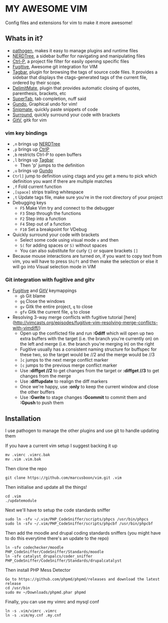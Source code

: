 # MY AWESOME VIM

Config files and extensions for vim to make it more awesome!

## Whats in it?

* [pathogen](https://github.com/tpope/vim-pathogen), makes it easy to manage plugins and runtime files
* [NERDTree](https://github.com/scrooloose/nerdtree), a sidebar buffer for navigating and manipulating files
* [Ctrl-P](https://github.com/kien/ctrlp.vim), a project file filter for easily opening specific files
* [Fugitive](https://github.com/tpope/vim-fugitive), Awesome git integration for VIM
* [Tagbar](https://github.com/majutsushi/tagbar), plugin for browsing the tags of source code files. It provides a sidebar that displays the ctags-generated tags of the current file, ordered by their scope.
* [DelimitMate](https://github.com/Raimondi/delimiteMate), plugin that provides automatic closing of quotes, parenthesis, brackets, etc
* [SuperTab](https://github.com/ervandew/supertab.git), tab completion, nuff said
* [Gundo](http://sjl.bitbucket.org/gundo.vim/), Graphical undo for vim!
* [Snipmate](https://github.com/garbas/vim-snipmate), quickly paste snippets of code
* [Surround](https://github.com/tpope/vim-surround), quickly surround your code with brackets
* [GitV](https://github.com/gregsexton/gitv), gitk for vim

### vim key bindings

* `,n` brings up [NERDTree](https://github.com/scrooloose/nerdtree)
* `,p` brings up [CtrlP](https://github.com/kien/ctrlp.vim)
* `,b` restricts Ctrl-P to open buffers
* `,l` brings up [Tagbar](https://github.com/majutsushi/tagbar)
    - Then 'p' jumps to the definition
* `,u` brings up [Gundo](http://sjl.bitbucket.org/gundo.vim/)
* `Ctrl]` jump to definition using ctags and you get a menu to pick which definition you want if there are multiple matches
* `,f` Fold current function
* `,[space]` strips trailing whitespace
* `,t` Update tags file, make sure you're in the root directory of your project
* Debugging keys
    - `F5` Make Vim try and connect to the debugger
    - `F3` Step through the functions
    - `F2` Step into a function
    - `F4` Step out of a function
    - `F10` Set a breakpoint for VDebug
* Quickly surround your code with brackets
    - Select some code using visual mode `v` and then
    - `S(` for adding spaces or `S)` without spaces
    - You can also substitute for curly `{}` or square brackets `[]`
* Because mouse interactions are turned on, if you want to copy text from vim, you will have to press `Shift` and then make the selection or else it will go into Visual selection mode in VIM

### Git integration with fugitive and gitv

* [Fugitive](https://github.com/tpope/vim-fugitive) and [GitV](https://github.com/gregsexton/gitv) keymappings
    - `gb` Git blame
    - `gq` Close the windows
    - `gv` Gitk the entire project, `q` to close
    - `gfv` Gitk the current file, `q` to close
* Resolving 3-way merge conflicts with fugitive tutorial [here] (http://vimcasts.org/episodes/fugitive-vim-resolving-merge-conflicts-with-vimdiff/)
    - Open up the conflicted file and run **:Gdiff** which will open up two extra buffers with the target (i.e. the branch you're currently on) on the left and merge (i.e. the branch you're merging in) on the right
    - Fugitive usually has a consistent naming structure for buffspec for these two, so the target would be //2 and the merge would be //3
    - `]c` jumps to the next merge conflict marker
    - `[c` jumps to the previous merge conflict marker
    - Use **:diffget //2** to get changes from the target or **:diffget //3** to get changes from the merge
    - Use **:diffupdate** to realign the diff markers
    - Once we're happy, use **:only** to keep the current window and close the other buffers
    - Use **:Gwrite** to stage changes **:Gcommit** to commit them and **:Gpush <remote> <branch>** to push them

## Installation

I use pathogen to manage the other plugins and use git to handle updating them

If you have a current vim setup I suggest backing it up

    mv .vimrc .vimrc.bak
    mv .vim .vim.bak

Then clone the repo

    git clone https://github.com/marcusboon/vim.git .vim

Then initialise and update all the things!

    cd .vim
    ./updatemodule

Next we'll have to setup the code standards sniffer

    sudo ln -sfv ~/.vim/PHP_CodeSniffer/scripts/phpcs /usr/bin/phpcs
    sudo ln -sfv ~/.vim/PHP_CodeSniffer/scripts/phpcbf /usr/bin/phpcbf

Then add the moodle and drupal coding standards sniffers (you might have to do this everytime there's an update to the repo)

    ln -sfv codechecker/moodle PHP_CodeSniffer/CodeSniffer/Standards/moodle
    ln -sfv catalyst_drupalcs/coder_sniffer PHP_CodeSniffer/CodeSniffer/Standards/drupalcatalyst

Then install PHP Mess Detector

    Go to https://github.com/phpmd/phpmd/releases and download the latest release
    cd /usr/bin
    sudo mv ~/Downloads/phpmd.phar phpmd

Finally, you can use my vimrc and mysql conf

    ln -s .vim/vimrc .vimrc
    ln -s .vim/my.cnf .my.cnf
